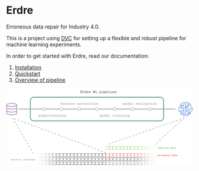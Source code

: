 # Erdre

Erroneous data repair for Industry 4.0.

This is a project using [DVC](https://dvc.org/) for setting up a flexible and
robust pipeline for machine learning experiments.

In order to get started with Erdre, read our documentation:

1. [Installation](https://github.com/SINTEF-9012/Erdre/blob/master/docs/tutorials/01_installation.md)
2. [Quickstart](https://github.com/SINTEF-9012/Erdre/blob/master/docs/tutorials/02_quickstart.md)
3. [Overview of pipeline](https://github.com/SINTEF-9012/Erdre/blob/master/docs/tutorials/03_pipeline.md)

![Erdre pipeline diagram](img/erdre.png)
